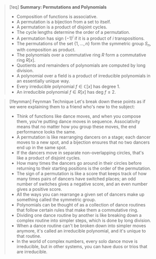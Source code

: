 >[!eq] **Summary: Permutations and Polynomials**
> - Composition of functions is associative.
> - A permutation is a bijection from a set to itself.
> - A permutation is a product of disjoint cycles.
> - The cycle lengths determine the order of a permutation.
> - A permutation has sign $(-1)^i$ if it is a product of $i$ transpositions.
> - The permutations of the set $\{1, \ldots, n\}$ form the symmetric group $S_n$, with composition as product.
> - The polynomials over a commutative ring $R$ form a commutative ring $R[x]$.
> - Quotients and remainders of polynomials are computed by long division.
> - A polynomial over a field is a product of irreducible polynomials in an essentially unique way.
> - Every irreducible polynomial $f \in \mathbb{C}[x]$ has degree 1.
> - An irreducible polynomial $f \in R[x]$ has deg $f \leq 2$.

>[!feynman] Feynman Technique
>Let's break down these points as if we were explaining them to a friend who's new to the subject:
>- Think of functions like dance moves, and when you compose them, you're putting dance moves in sequence. Associativity means that no matter how you group these moves, the end performance looks the same.
>- A permutation is like rearranging dancers on a stage; each dancer moves to a new spot, and a bijection ensures that no two dancers end up in the same spot.
>- If the dancers move in separate non-overlapping circles, that's like a product of disjoint cycles.
>- How many times the dancers go around in their circles before returning to their starting positions is the order of the permutation.
>- The sign of a permutation is like a score that keeps track of how many times pairs of dancers have switched places; an odd number of switches gives a negative score, and an even number gives a positive score.
>- All the ways you can rearrange a given set of dancers make up something called the symmetric group.
>- Polynomials can be thought of as a collection of dance routines that follow certain rules that make them a commutative ring.
>- Dividing one dance routine by another is like breaking down a complex routine into simpler steps, which is done by long division.
>- When a dance routine can't be broken down into simpler moves anymore, it's called an irreducible polynomial, and it's unique to that routine.
>- In the world of complex numbers, every solo dance move is irreducible, but in other systems, you can have duos or trios that are irreducible.
